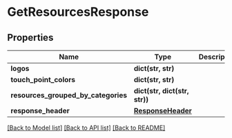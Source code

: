 # GetResourcesResponse

## Properties
Name | Type | Description | Notes
------------ | ------------- | ------------- | -------------
**logos** | **dict(str, str)** |  | [optional] 
**touch_point_colors** | **dict(str, str)** |  | [optional] 
**resources_grouped_by_categories** | **dict(str, dict(str, str))** |  | [optional] 
**response_header** | [**ResponseHeader**](ResponseHeader.md) |  | [optional] 

[[Back to Model list]](../README.md#documentation-for-models) [[Back to API list]](../README.md#documentation-for-api-endpoints) [[Back to README]](../README.md)



